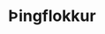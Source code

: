 ---
title: Þingflokkur
layout: representatives
category: parliament
menu:
  current: folkid
  menus:
    - policies
    - folkid
    - about-pirates
  weight: 2
lang: is
---